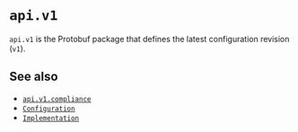 # `api.v1`

`api.v1` is the Protobuf package that defines the latest configuration revision
(`v1`).

## See also

  * [`api.v1.compliance`](/protobuf/api.v1/compliance/)
  * [`Configuration`](/protobuf/api.v1/Configuration/)
  * [`Implementation`](/protobuf/api.v1/Implementation/)
